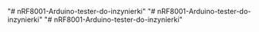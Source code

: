 "# nRF8001-Arduino-tester-do-inzynierki" 
"# nRF8001-Arduino-tester-do-inzynierki" 
"# nRF8001-Arduino-tester-do-inzynierki" 
